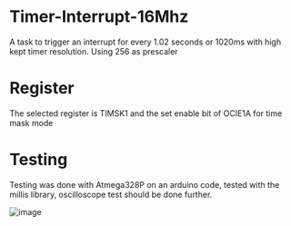 # Timer-Interrupt-16Mhz
A task to trigger an interrupt for every 1.02 seconds or 1020ms with high kept timer resolution. Using 256 as prescaler

# Register
The selected register is TIMSK1 and the set enable bit of OCIE1A for time mask mode

# Testing
Testing was done with Atmega328P on an arduino code, tested with the millis library, oscilloscope test should be done further.

![image](https://user-images.githubusercontent.com/72569245/130215695-4f249261-67d0-40b1-82b2-0244ab119d7b.png)
